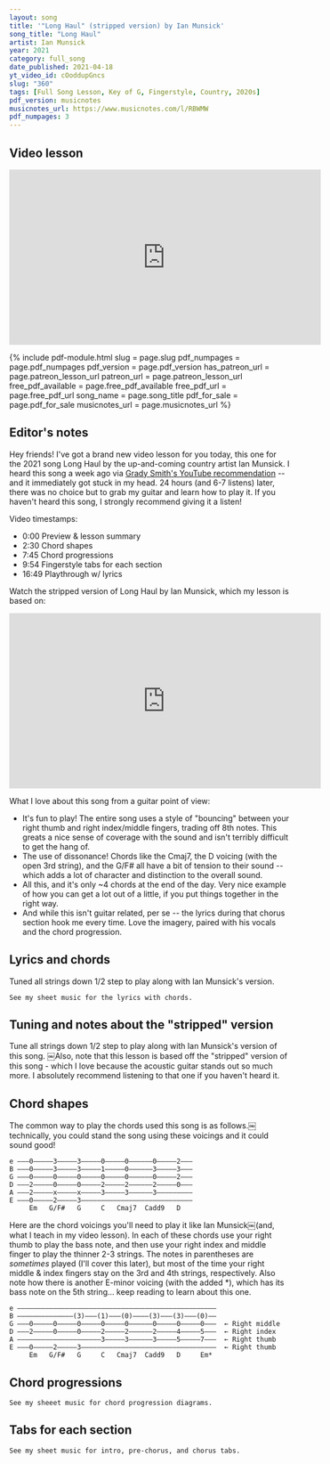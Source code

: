 ```yaml
---
layout: song
title: '"Long Haul" (stripped version) by Ian Munsick'
song_title: "Long Haul"
artist: Ian Munsick
year: 2021
category: full_song
date_published: 2021-04-18
yt_video_id: cOoddupGncs
slug: "360"
tags: [Full Song Lesson, Key of G, Fingerstyle, Country, 2020s]
pdf_version: musicnotes
musicnotes_url: https://www.musicnotes.com/l/RBWMW
pdf_numpages: 3
---
```



<!-- pdf_for_sale: https://gum.co/ubHzj -->

## Video lesson

<iframe width="560" height="315" src="https://www.youtube.com/embed/cOoddupGncs" frameborder="0" allow="accelerometer; autoplay; encrypted-media; gyroscope; picture-in-picture" allowfullscreen></iframe>

{% include pdf-module.html slug = page.slug pdf_numpages = page.pdf_numpages pdf_version = page.pdf_version has_patreon_url = page.patreon_lesson_url patreon_url = page.patreon_lesson_url free_pdf_available = page.free_pdf_available free_pdf_url = page.free_pdf_url song_name = page.song_title pdf_for_sale = page.pdf_for_sale musicnotes_url = page.musicnotes_url %}

## Editor's notes

Hey friends! I've got a brand new video lesson for you today, this one for the 2021 song Long Haul by the up-and-coming country artist Ian Munsick. I heard this song a week ago via [Grady Smith's YouTube recommendation](https://www.youtube.com/watch?v=ed9_g5Qcyvs&t=423s) -- and it immediately got stuck in my head. 24 hours (and 6-7 listens) later, there was no choice but to grab my guitar and learn how to play it. If you haven't heard this song, I strongly recommend giving it a listen!

Video timestamps:

- 0:00 Preview & lesson summary
- 2:30 Chord shapes
- 7:45 Chord progressions
- 9:54 Fingerstyle tabs for each section
- 16:49 Playthrough w/ lyrics

Watch the stripped version of Long Haul by Ian Munsick, which my lesson is based on:

<iframe width="560" height="315" src="https://www.youtube.com/embed/0Hsx-ekpDHw" frameborder="0" allow="accelerometer; autoplay; encrypted-media; gyroscope; picture-in-picture" allowfullscreen></iframe>

What I love about this song from a guitar point of view:

- It's fun to play! The entire song uses a style of "bouncing" between your right thumb and right index/middle fingers, trading off 8th notes. This greats a nice sense of coverage with the sound and isn't terribly difficult to get the hang of.
- The use of dissonance! Chords like the Cmaj7, the D voicing (with the open 3rd string), and the G/F# all have a bit of tension to their sound -- which adds a lot of character and distinction to the overall sound.
- All this, and it's only ~4 chords at the end of the day. Very nice example of how you can get a lot out of a little, if you put things together in the right way.
- And while this isn't guitar related, per se -- the lyrics during that chorus section hook me every time. Love the imagery, paired with his vocals and the chord progression.

## Lyrics and chords

Tuned all strings down 1/2 step to play along with Ian Munsick's version.

    See my sheet music for the lyrics with chords.

<!-- INTRO (see PDF for intro tab)
Em  G/F#  G

VERSE
Em         G/F#      G       G
...I don't ever look back... no, you never gotta
Em          G/F#        G          G
Worry about things like that... so don't think twice because
Em        G/F#        G              Cadd9 (let ring)
I ain't afraid of the slow burn, and one thing's for sure...
     D (let ring)              Em  G/F#  G
It's good to make a good thing last

PRE-CHORUS
                   D      Em*                      Cmaj7
    So girl, don't worry..... this boy ain't gonna run
                   D      Em*                  Cmaj7 (let ring)
    There ain't no hurry..... we got plenty of days left under the sun

CHORUS
                       Cmaj7
        No, it ain't a one day ride... tuck through the mountains
                  G
        Where the coyotes cry... down through the canyon
                  D                                          Em*
        Where the wild things hide...... and the cottonwoods fall
                (D)         Cmaj7
        Feel the river underneath our feet... we'll be drowning
             G
        In a sagebrush sea... as long as I know
                  D                                  Em*
        That it's you and me... time don't matter at all
                 (D)            Cmaj7       G
        Girl, I'm in it for the long haul--------------
                          D           Em*
        I'm in it for the long haul----------

Em        G/F#       G          G
...Take a hold of my hand...... I'm gonna love you
Em            G/F#      G          G
Slow like the hourglass sand...... God knows, I've spent
  Em          G/F#   G                    Cadd9 (let ring)
A lifetime of lonely wandering... but I'm all in for good
D (let ring)    Em  G/F#  G
I wanna be your man

    So girl, don't [D] worry...[Em*]... this boy ain't gonna [Cmaj7] run
    There ain't no [D] hurry...[Em*]... we got plenty of [Cmaj7] days left under the sun

        No, it ain't a [Cmaj7] one day ride... tuck through the mountains
        Where the [G] coyotes cry... down through the canyon
        Where the [D] wild things hide...... and the cottonwoods [Em*] fall...

        Feel the river under[Cmaj7]neath our feet... we'll be drowning
        In a [G] sagebrush sea... long as I know
        That it's [D] you and me... time don't matter at [Em*] all

        Girl, I'm in it for the [Cmaj7] long haul----[G]----------
        I'm in it for the [D] long haul---[Em*]-------

        [Cmaj7] Ooh----, ooooh [G] ooh------, ohhh [D] ooooh----, ooh, [Em*] oooh------
        [Cmaj7] Ooh----, ooooh [G] ooh------, ohhh [D] ooooh----, ooh, [Em*] oooh------

        Girl, I'm in it 'til the [Cmaj7] end... forever and [G] again
        I'm in it for the [D] long haul....

[Em] I don't [G/F#] ever look [G] back, no you never gotta
[Em] worry about [G/F#] things like... [G] that -->

## Tuning and notes about the "stripped" version

Tune all strings down 1/2 step to play along with Ian Munsick's version of this song. ￼Also, note that this lesson is based off the "stripped" version of this song - which I love because the acoustic guitar stands out so much more. I absolutely recommend listening to that one if you haven't heard it.

## Chord shapes

The common way to play the chords used this song is as follows.￼ technically, you could stand the song using these voicings and it could sound good!

    e –––0–––––3–––––3–––––0–––––0––––––0–––––2–––
    B –––0–––––3–––––3–––––1–––––0––––––3–––––3–––
    G –––0–––––0–––––0–––––0–––––0––––––0–––––2–––
    D –––2–––––0–––––0–––––2–––––2––––––2–––––0–––
    A –––2–––––x–––––x–––––3–––––3––––––3–––––––––
    E –––0–––––2–––––3––––––––––––––––––––––––––––
         Em   G/F#   G     C   Cmaj7  Cadd9   D

Here are the chord voicings you'll need to play it like Ian Munsick￼(and, what I teach in my video lesson). In each of these chords use your right thumb to play the bass note, and then use your right index and middle finger to play the thinner 2-3 strings. The notes in parentheses are *sometimes* played (I'll cover this later), but most of the time your right middle & index fingers stay on the 3rd and 4th strings, respectively. Also note how there is another E-minor voicing (with the added *), which has its bass note on the 5th string... keep reading to learn about this one.

    e ––––––––––––––––––––––––––––––––––––––––––––––––––
    B ––––––––––––––(3)–––(1)–––(0)––––(3)–––(3)–––(0)––
    G –––0–––––0–––––0–––––0–––––0––––––0–––––0–––––0–––  ← Right middle
    D –––2–––––0–––––0–––––2–––––2––––––2–––––4–––––5–––  ← Right index
    A –––––––––––––––––––––3–––––3––––––3–––––5–––––7–––  ← Right thumb
    E –––0–––––2–––––3––––––––––––––––––––––––––––––––––  ← Right thumb
         Em   G/F#   G     C   Cmaj7  Cadd9   D     Em*

## Chord progressions

    See my sheeet music for chord progression diagrams.

<!-- Intro:

Em      G/F#    G               G               G
1 + 2 + 3 + 4 + 1 + 2 + 3 + 4 + 1 + 2 + 3 + 4 + 1 + 2 + 3 + 4 +      x4

Verse:

"I don't ever look back..."
Em      G/F#    G               G               G
1 + 2 + 3 + 4 + 1 + 2 + 3 + 4 + 1 + 2 + 3 + 4 + 1 + 2 + 3 + 4 +      x3
Em      G/F#    G               Cadd9           D
1 + 2 + 3 + 4 + 1 + 2 + 3 + 4 + 1 + 2 + 3 + 4 + 1 + 2 + 3 + 4 +      x1

End of verse / before pre-chorus:

Em      G/F#    G               G
1 + 2 + 3 + 4 + 1 + 2 + 3 + 4 + 1 + 2 + 3 + 4 +    x1

Pre-chorus:

"So girl, don't worry..."
D               Em*             Cmaj7           Cmaj7
1 + 2 + 3 + 4 + 1 + 2 + 3 + 4 + 1 + 2 + 3 + 4 + 1 + 2 + 3 + 4 +      x2

Chorus:

"No, it ain't a one day ride..."
Cmaj7           Cmaj7           G               G
1 + 2 + 3 + 4 + 1 + 2 + 3 + 4 + 1 + 2 + 3 + 4 + 1 + 2 + 3 + 4 +
D               D               Em*             Em*    (D)
1 + 2 + 3 + 4 + 1 + 2 + 3 + 4 + 1 + 2 + 3 + 4 + 1 + 2 + 3 + 4 + -->

## Tabs for each section

    See my sheet music for intro, pre-chorus, and chorus tabs.

<!-- Intro:

e –––––––––––––––––––––––––––––––––––––––––––––––––––––––––––––––––––
B ––––––––––––––––––––––––––––––––––––––––3–––––––––––––––3––––––––––
G ––––0–––0–––0–––0–––0–––0–––0–––0–––0–––0–––0–––0–––0–––0–––0–––0––
D ––––2–––2–––0–––0–––0–––0–––0–––0–––0–––––––0–––0–––0–––––––0–––0––
A –––––––––––––––––––––––––––––––––––––––––––––––––––––––––––––––––––
E ––0–––0–––2–––2–––3–––3–––3–––3–––3–––3–––3–––3–––3–––3–––3–––3––––
    Em      G/F#    G               G               G
    1 + 2 + 3 + 4 + 1 + 2 + 3 + 4 + 1 + 2 + 3 + 4 + 1 + 2 + 3 + 4 +

Verse:

"I don't ever look back..."
e –––––––––––––––––––––––––––––––––––––––––––––––––––––––––––––––––––
B ––––––––––––––––––––––––––––––––––––––––3–––––––––––––––3––––––––––
G ––––0–––0–––0–––0–––0–––0–––0–––0–––0–––0–––0–––0–––0–––0–––0–––0––
D ––––2–––2–––0–––0–––0–––0–––0–––0–––0–––––––0–––0–––0–––––––0–––0––
A –––––––––––––––––––––––––––––––––––––––––––––––––––––––––––––––––––
E ––0–––0–––2–––2–––3–––3–––3–––3–––3–––3–––3–––3–––3–––3–––3–––3––––
    Em      G/F#    G               G               G
    1 + 2 + 3 + 4 + 1 + 2 + 3 + 4 + 1 + 2 + 3 + 4 + 1 + 2 + 3 + 4 +     

e –––––––––––––––––––––––––––––––––––––––––––––––––––––––––––––––––––
B ––––––––––––––––––––––––––––––––––3–––––––––––––––3––––––––––––––––
G ––––0–––0–––0–––0–––0–––0–––0–––0–0–––––––––––––––0––––––––––––––––
D ––––2–––2–––0–––0–––0–––0–––0–––0–2–––––––––––––––4––––––––––––––––
A ––––––––––––––––––––––––––––––––––3–––––––––––––––5––––––––––––––––
E ––0–––0–––2–––2–––3–––3–––3–––3––––––––––––––––––––––––––––––––––––
    Em      G/F#    G               Cadd9           D
    1 + 2 + 3 + 4 + 1 + 2 + 3 + 4 + 1 + 2 + 3 + 4 + 1 + 2 + 3 + 4 +   

Pre-chorus:

"So girl, don't worry..."
e –––––––––––––––––––––––––––––––––––––––––––––––––––––––––––––––––––
B –––––––––––––––––––––––––––––––––––––––––––––––––––––––-0––––––––––
G ––––0–––0–––0–––0–––0–––0–––0–––0–––0–––0–––0–––0–––0–––0–––0–––0––
D ––––4–––4–––4–––4–––5–––5–––5–––5–––2–––2–––2–––2–––2–––––––2–––2––
A ––5–––5–––5–––5–––7–––7–––7–––7–––3–––3–––3–––3–––3–––3–––3–––3––––
E –––––––––––––––––––––––––––––––––––––––––––––––––––––––––––––––––––
    D               Em*             Cmaj7           Cmaj7
    1 + 2 + 3 + 4 + 1 + 2 + 3 + 4 + 1 + 2 + 3 + 4 + 1 + 2 + 3 + 4 +

Chorus:

"No, it ain't a one day ride..."
e ––––––––––––––––––––––––––––––––––––––––––––––––––––––––––––––––––
B –––––––––––––––––––––––-0–––––––––––––––––––––––––––––––0–––––––––
G ––––0–––0–––0–––0–––0–––0–––0–––0–––0–––0–––0–––0–––0–––0–––0–––0–
D ––––2–––2–––2–––2–––2–––––––2–––2–––0–––0–––0–––0–––0–––––––0–––0–
A ––3–––3–––3–––3–––3–––3–––3–––3–––––––––––––––––––––––––––––––––––
E ––––––––––––––––––––––––––––––––––3–––3–––3–––3–––3–––3–––3–––3–––
    Cmaj7           Cmaj7           G               G
    1 + 2 + 3 + 4 + 1 + 2 + 3 + 4 + 1 + 2 + 3 + 4 + 1 + 2 + 3 + 4 +

e ––––––––––––––––––––––––––––––––––––––––––––––––––––––––––––––––––
B ––––––––––––––––––––––––3–––––––––––––––––––––––––––––––––––––––––
G ––––0–––0–––0–––0–––0–––0–––0–––0–––0–––0–––0–––0–––0–––0–––0–––0–
D ––––4–––4–––4–––4–––4–––––––4–––4–––5–––5–––5–––5–––5–––5–––4–––4–
A ––5–––5–––5–––5–––5–––5–––5–––5–––7–––7–––7–––7–––7–––7–––5–––5–––
E ––––––––––––––––––––––––––––––––––––––––––––––––––––––––––––––––––
    D               D               Em*             Em*    (D)
    1 + 2 + 3 + 4 + 1 + 2 + 3 + 4 + 1 + 2 + 3 + 4 + 1 + 2 + 3 + 4 + -->
